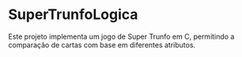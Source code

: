 # SuperTrunfoLogica
Este projeto implementa um jogo de Super Trunfo em C, permitindo a comparação de cartas com base em diferentes atributos.
